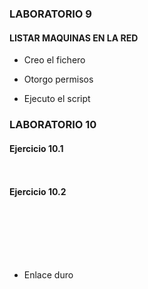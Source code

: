 ### LABORATORIO 9

#### LISTAR MAQUINAS EN LA RED

- Creo el fichero
![]()

- Otorgo permisos
![]()

- Ejecuto el script
![]()


### LABORATORIO 10

#### Ejercicio 10.1

![]()

![]()

#### Ejercicio 10.2

![]()

![]()

![]()

![]()

![]()

![]()

![]()

- Enlace duro

![]()

![]()

![]()